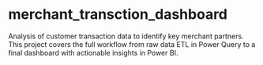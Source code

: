 # merchant_transction_dashboard
Analysis of customer transaction data to identify key merchant partners. This project covers the full workflow from raw data ETL in Power Query to a final dashboard with actionable insights in Power BI.
